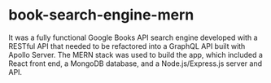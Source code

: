 # book-search-engine-mern
It was a fully functional Google Books API search engine developed with a RESTful API that needed to be refactored into a GraphQL API built with Apollo Server. The MERN stack was used to build the app, which included a React front end, a MongoDB database, and a Node.js/Express.js server and API.
